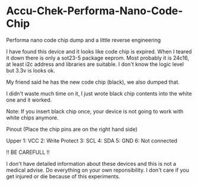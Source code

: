 # Accu-Chek-Performa-Nano-Code-Chip
Performa nano code chip dump and a little reverse engineering

I have found this device and it looks like code chip is expired. When I teared it down there is only a sot23-5 package eeprom. Most probably it is 24c16, at least i2c address and libraries are suitable.
I don't know the logic level but 3.3v is looks ok.

My friend said he has the new code chip (black), we also dumped that. 

I didn't waste much time on it, I just wrote black chip contents into the white one and it worked.

Note: If you insert black chip once, your device is not going to work with white chips anymore.

Pinout
(Place the chip pins are on the right hand side)

Upper 1: VCC
2: Write Protect
3: SCL
4: SDA
5: GND
6: Not connected


!! BE CAREFULL !!

I don't have detailed information about these devices and this is not a medical advise. Do everything on your own reponsibility.
I don't care if you get injured or die because of this experiments.
